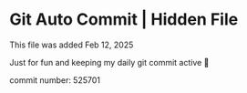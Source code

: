 # Git Auto Commit | Hidden File

This file was added Feb 12, 2025

Just for fun and keeping my daily git commit active 🤪

commit number: 525701
